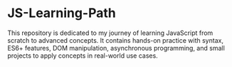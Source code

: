 # JS-Learning-Path
This repository is dedicated to my journey of learning JavaScript from scratch to advanced concepts. It contains hands-on practice with syntax, ES6+ features, DOM manipulation, asynchronous programming, and small projects to apply concepts in real-world use cases.
